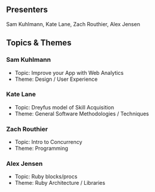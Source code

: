 ## Presenters

Sam Kuhlmann, Kate Lane, Zach Routhier, Alex Jensen

## Topics & Themes

### Sam Kuhlmann

* Topic: Improve your App with Web Analytics
* Theme: Design / User Experience

### Kate Lane

* Topic: Dreyfus model of Skill Acquisition
* Theme: General Software Methodologies / Techniques

### Zach Routhier

* Topic: Intro to Concurrency
* Theme:  Programming

### Alex Jensen

* Topic: Ruby blocks/procs
* Theme: Ruby Architecture / Libraries

